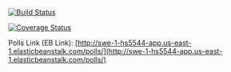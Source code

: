 [![Build Status](https://app.travis-ci.com/Hashmmath/hs5544-SWE-App-Task.svg?token=Pf6pHWPmS61qzpeBLUwN&branch=master)](https://app.travis-ci.com/Hashmmath/hs5544-SWE-App-Task)

[![Coverage Status](https://coveralls.io/repos/github/Hashmmath/hs5544-SWE-App-Task/badge.svg?branch=master)](https://coveralls.io/github/Hashmmath/hs5544-SWE-App-Task?branch=master)

Polls Link (EB Link): [http://swe-1-hs5544-app.us-east-1.elasticbeanstalk.com/polls/](http://swe-1-hs5544-app.us-east-1.elasticbeanstalk.com/polls/)

